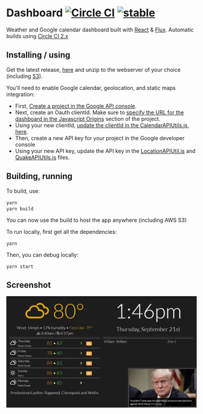 # Dashboard [![Circle CI](https://circleci.com/gh/danesparza/Dashboard.svg?style=shield)](https://circleci.com/gh/danesparza/Dashboard) [![stable](http://badges.github.io/stability-badges/dist/stable.svg)](http://github.com/badges/stability-badges)

Weather and Google calendar dashboard built with [React](http://facebook.github.io/react/) &amp; [Flux](https://facebook.github.io/flux/).  Automatic builds using [Circle CI 2.x](https://circleci.com/gh/danesparza/Dashboard)

## Installing / using
Get the latest release, [here](https://github.com/danesparza/Dashboard/releases/latest) and unzip to the webserver of your choice (including [S3](https://docs.aws.amazon.com/AmazonS3/latest/dev/WebsiteHosting.html)).  

You'll need to enable Google calendar, geolocation, and static maps integration:
* First, [Create a project in the Google API console](https://developers.google.com/calendar/auth#OAuth2Authorizing).  
* Next, create an Oauth clientId.  Make sure to [specify the URL for the dashboard in the Javascript Origins](https://developers.google.com/identity/protocols/OAuth2UserAgent#enable-apis) section of the project.
* Using your new clientId, [update the clientId in the CalendarAPIUtils.js, here](https://github.com/danesparza/Dashboard/blob/master/src/utils/CalendarAPIUtils.js#L20).
* Then, create a new API key for your project in the Google developer console
* Using your new API key, update the API key in the [LocationAPIUtil.js](https://github.com/danesparza/Dashboard/blob/master/src/utils/LocationAPIUtils.js#L11) and [QuakeAPIUtils.js](https://github.com/danesparza/Dashboard/blob/master/src/utils/QuakeAPIUtils.js#L40) files.

## Building, running
To build, use:
```
yarn
yarn build
```
You can now use the build to host the app anywhere (including AWS S3)

To run locally, first get all the dependencies:
```
yarn
```
Then, you can debug locally: 
```
yarn start
```


## Screenshot

![Dashboard screenshot](dashboard.cagedtornado.com.png?raw=true)
